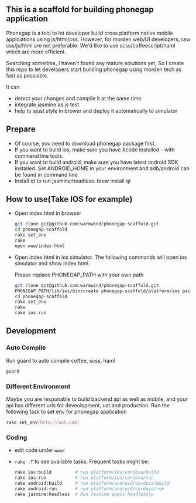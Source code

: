 ## This is a scaffold for building phonegap application
Phonegap is a tool to let developer build cross platform native mobile applciations using js/html/css. However, for morden web/UI developers, raw css/js/html are not preferable. We'd like to use scss/coffeescript/haml which are more efficient. 

Searching sometime, I haven't found any mature solutions yet, So I create this repo to let developers start building phonegap using morden tech as fast as possiable. 

It can
* detect your changes and compile it at the same time
* integrate jasmine as js test
* help to ajust style in brower and deploy it automatically to simulator  

## Prepare

* Of course, you need to download phonegap package first.
* If you want to build ios, make sure you have Xcode installed - with command line tools. 
* If you want to build android, make sure you have latest android SDK installed. Set ANDROID_HOME in your environment and adb/android can be found in command line.
* Install qt to run jasmine:headless. brew install qt 

## How to use(Take IOS for example)

* Open index.html in browser

  ```bash
  git clone git@github.com:warmwind/phonegap-scaffold.git
  cd phonegap-scaffold
  rake set_env
  rake
  open www/index.html
  ```
* Open index.html in ios simulator. The following commands will open ios simulator and show index.html.
  
  Please replace PHONEGAP_PATH with your own path

  ```bash
  git clone git@github.com:warmwind/phonegap-scaffold.git
  PHONEGAP_PATH/lib/ios/bin/create phonegap-scaffold/platform/ios package_name phonegap
  cd phonegap-scaffold
  rake set_env
  rake
  rake ios:run
  ```

## Development

### Auto Compile
Run guard to auto compile coffee, scss, haml
  ```bash
  guard
  ```

### Different Environment
  Maybe you are responable to build backend api as well as mobile, and your api has different urls for deveolopment, uat and production. Run the following task to set env for phonegap application

  ```bash
  rake set_env[http://uat.com]
  ```

### Coding
* edit code under `www/`
* `rake -T` to see available tasks. Frequent tasks might be: 

  ```bash
  rake ios:build         # run platform/ios/cordova/build
  rake ios:run           # run platform/ios/cordova/run
  rake android:build     # run platform/android/cordova/build
  rake android:run       # run platform/android/cordova/run
  rake jasmine:headless  # Run Jasmine specs headlessly
  ```

